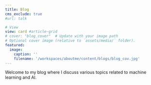 ```yaml
---
title: Blog
cms_exclude: true
#url: talk

# View
view: card #article-grid
# cover: "blog_cover"  # Update with your image path
# Optional cover image (relative to `assets/media/` folder).
featured:
  image:
    caption: ''
    filename: '/workspaces/aboutme/content/blogs/blog_cov.jpg'
---
```

Welcome to my blog where I discuss various topics related to machine learning and AI.